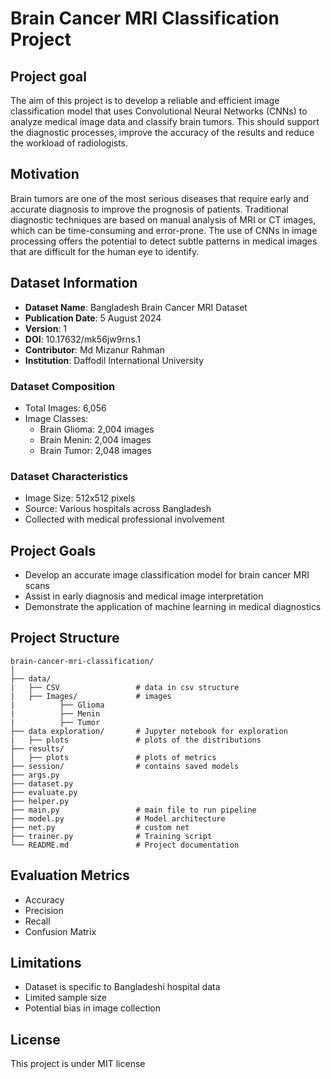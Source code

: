 # Brain Cancer MRI Classification Project

## Project goal
The aim of this project is to develop a reliable and efficient image classification model that uses Convolutional Neural Networks (CNNs) to analyze medical image data and classify brain tumors. This should support the diagnostic processes, improve the accuracy of the results and reduce the workload of radiologists.

## Motivation
Brain tumors are one of the most serious diseases that require early and accurate diagnosis to improve the prognosis of patients. Traditional diagnostic techniques are based on manual analysis of MRI or CT images, which can be time-consuming and error-prone. The use of CNNs in image processing offers the potential to detect subtle patterns in medical images that are difficult for the human eye to identify.

## Dataset Information
- **Dataset Name**: Bangladesh Brain Cancer MRI Dataset
- **Publication Date**: 5 August 2024
- **Version**: 1
- **DOI**: 10.17632/mk56jw9rns.1
- **Contributor**: Md Mizanur Rahman
- **Institution**: Daffodil International University

### Dataset Composition
- Total Images: 6,056
- Image Classes:
  - Brain Glioma: 2,004 images
  - Brain Menin: 2,004 images
  - Brain Tumor: 2,048 images

### Dataset Characteristics
- Image Size: 512x512 pixels
- Source: Various hospitals across Bangladesh
- Collected with medical professional involvement

## Project Goals
- Develop an accurate image classification model for brain cancer MRI scans
- Assist in early diagnosis and medical image interpretation
- Demonstrate the application of machine learning in medical diagnostics


## Project Structure
```
brain-cancer-mri-classification/
│
├── data/
|   ├── CSV                 # data in csv structure
|   ├── Images/             # images
|          ├── Glioma
|          ├── Menin
|          ├── Tumor            
├── data exploration/       # Jupyter notebook for exploration
|   ├── plots               # plots of the distributions
├── results/                
│   ├── plots               # plots of metrics
├── session/                # contains saved models
├── args.py
├── dataset.py
├── evaluate.py
├── helper.py
├── main.py                 # main file to run pipeline
├── model.py                # Model architecture
├── net.py                  # custom net
├── trainer.py              # Training script
└── README.md               # Project documentation

```
## Evaluation Metrics
- Accuracy
- Precision
- Recall
- Confusion Matrix

## Limitations
- Dataset is specific to Bangladeshi hospital data
- Limited sample size
- Potential bias in image collection

## License 
This project is under MIT license


